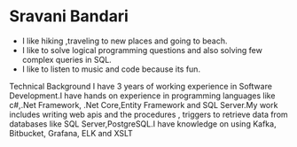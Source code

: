 # Sravani Bandari

- I like hiking ,traveling to new places and going to beach.
- I like to solve logical programming questions and also solving few complex queries in SQL.
- I like to listen to music and code because its fun.


Technical Background
I have 3 years of working experience in Software Development.I have hands on experience in programming languages like c#,.Net Framework, .Net Core,Entity Framework and SQL Server.My work includes writing web apis and the procedures , triggers to retrieve data from databases like SQL Server,PostgreSQL.I have knowledge on using Kafka, Bitbucket, Grafana, ELK and XSLT